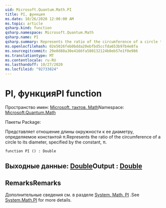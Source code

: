 ```yaml
---
uid: Microsoft.Quantum.Math.PI
title: PI, функция
ms.date: 10/26/2020 12:00:00 AM
ms.topic: article
qsharp.kind: function
qsharp.namespace: Microsoft.Quantum.Math
qsharp.name: PI
qsharp.summary: Represents the ratio of the circumference of a circle to its diameter, specified by the constant, π.
ms.openlocfilehash: 02e5026feb0bdda20ebfbd5ccfda653b97b4e8fa
ms.sourcegitcommit: 29e0d88a30e4166fa580132124b0eb57e1f0e986
ms.translationtype: MT
ms.contentlocale: ru-RU
ms.lasthandoff: 10/27/2020
ms.locfileid: "92733824"
---
```

# <a name="pi-function"></a><span data-ttu-id="29f22-102">PI, функция</span><span class="sxs-lookup"><span data-stu-id="29f22-102">PI function</span></span>

<span data-ttu-id="29f22-103">Пространство имен: [Microsoft. тактов. Math](xref:Microsoft.Quantum.Math)</span><span class="sxs-lookup"><span data-stu-id="29f22-103">Namespace: [Microsoft.Quantum.Math](xref:Microsoft.Quantum.Math)</span></span>

<span data-ttu-id="29f22-104">Пакеты [](https://nuget.org/packages/)</span><span class="sxs-lookup"><span data-stu-id="29f22-104">Package: [](https://nuget.org/packages/)</span></span>


<span data-ttu-id="29f22-105">Представляет отношение длины окружности к ее диаметру, определяемое константой π.</span><span class="sxs-lookup"><span data-stu-id="29f22-105">Represents the ratio of the circumference of a circle to its diameter, specified by the constant, π.</span></span>

```qsharp
function PI () : Double
```


## <a name="output--double"></a><span data-ttu-id="29f22-106">Выходные данные: [Double](xref:microsoft.quantum.lang-ref.double)</span><span class="sxs-lookup"><span data-stu-id="29f22-106">Output : [Double](xref:microsoft.quantum.lang-ref.double)</span></span>



## <a name="remarks"></a><span data-ttu-id="29f22-107">Remarks</span><span class="sxs-lookup"><span data-stu-id="29f22-107">Remarks</span></span>

<span data-ttu-id="29f22-108">Дополнительные сведения см. в разделе [System. Math. PI](https://docs.microsoft.com/dotnet/api/system.math.pi) .</span><span class="sxs-lookup"><span data-stu-id="29f22-108">See [System.Math.PI](https://docs.microsoft.com/dotnet/api/system.math.pi) for more details.</span></span>